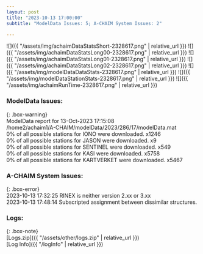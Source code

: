 ```yaml
---
layout: post
title: "2023-10-13 17:00:00"
subtitle: "ModelData Issues: 5; A-CHAIM System Issues: 2"

---
```


![]({{ "/assets/img/achaimDataStatsShort-2328617.png" | relative_url }})
![]({{ "/assets/img/achaimDataStatsLong00-2328617.png" | relative_url }})
![]({{ "/assets/img/achaimDataStatsLong01-2328617.png" | relative_url }})
![]({{ "/assets/img/achaimDataStatsLong02-2328617.png" | relative_url }})
![]({{ "/assets/img/modelDataDataStats-2328617.png" | relative_url }})
![]({{ "/assets/img/modelDataStationStats-2328617.png" | relative_url }})
![]({{ "/assets/img/achaimRunTime-2328617.png" | relative_url }})


### ModelData Issues:  
  
{: .box-warning}  
 ModelData report for 13-Oct-2023 17:15:08   
 /home2/achaim1/A-CHAIM/modelData/2023/286/17/modelData.mat   
 0% of all possible stations for IONO were downloaded. x1246   
 0% of all possible stations for JASON were downloaded. x9   
 0% of all possible stations for SENTINEL were downloaded. x549   
 0% of all possible stations for KASI were downloaded. x5758   
 0% of all possible stations for KARTVERKET were downloaded. x5467   
  
### A-CHAIM System Issues:  
  
{: .box-error}  
2023-10-13 17:32:25 RINEX is neither version 2.xx or 3.xx  
2023-10-13 17:48:14 Subscripted assignment between dissimilar structures.  

### Logs:  
  
{: .box-note}  
[Logs.zip]({{ "/assets/other/logs.zip" | relative_url }})  
[Log Info]({{ "/logInfo" | relative_url }})  
